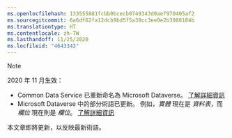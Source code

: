 ```yaml
---
ms.openlocfilehash: 133555881fcbb0bcecb0749343d0aef970405af2
ms.sourcegitcommit: 6a6df62fa12dcb9bd5f5a39cc3ee0e2b3988184b
ms.translationtype: HT
ms.contentlocale: zh-TW
ms.lasthandoff: 11/25/2020
ms.locfileid: "4643343"
---
```

> [!NOTE]
> 2020 年 11 月生效：
> - Common Data Service 已重新命名為 Microsoft Dataverse。 [了解詳細資訊](https://aka.ms/PAuAppBlog)
> - Microsoft Dataverse 中的部分術語已更新。 例如，*實體* 現在是 *資料表*，而 *欄位* 現在則是 *欄位*。 [了解詳細資訊](https://go.microsoft.com/fwlink/?linkid=2147247)
>
> 本文章即將更新，以反映最新術語。
